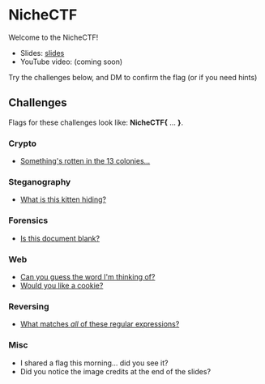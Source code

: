 # NicheCTF

Welcome to the NicheCTF!
* Slides: [slides](CTF.pptx)
* YouTube video: (coming soon)

Try the challenges below, and DM to confirm the flag (or if you need hints)

## Challenges
Flags for these challenges look like: **NicheCTF{** ... **}**.  
### Crypto
* [Something's rotten in the 13 colonies...](challenges/code.txt)

### Steganography
* [What is this kitten hiding?](challenges/kitten.png)

### Forensics
* [Is this document blank?](challenges/blank.docx)

### Web
* [Can you guess the word I'm thinking of?](challenges/guess.html)
* [Would you like a cookie?](challenges/cookie.html)

### Reversing
* [What matches *all* of these regular expressions?](challenges/match.html)

### Misc
* I shared a flag this morning... did you see it?
* Did you notice the image credits at the end of the slides?
